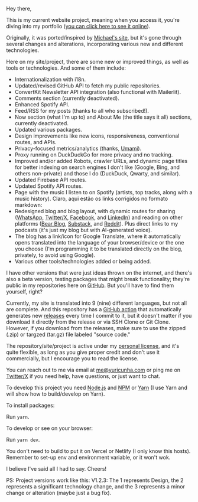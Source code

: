 Hey there,

This is my current website project, meaning when you access it, you're diving into my portfolio ([you can click here to see it online](https://yuricunha.com/)).

Originally, it was ported/inspired by [Michael's site](https://github.com/mah51), but it's gone through several changes and alterations, incorporating various new and different technologies.

Here on my site/project, there are some new or improved things, as well as tools or technologies. And some of them include:

- Internationalization with i18n.
- Updated/revised GitHub API to fetch my public repositories.
- ConvertKit Newsletter API integration (also functional with Mailerlit).
- Comments section (currently deactivated).
- Enhanced Spotify API.
- Feed/RSS for my posts (thanks to all who subscribed!).
- Now section (what I'm up to) and About Me (the title says it all) sections, currently deactivated.
- Updated various packages.
- Design improvements like new icons, responsiveness, conventional routes, and APIs.
- Privacy-focused metrics/analytics (thanks, [Umami](https://github.com/umami-software/umami)).
- Proxy running on DuckDuckGo for more privacy and no tracking.
- Improved and/or added Robots, crawler URLs, and dynamic page titles for better indexing on search engines I don't like (Google, Bing, and others non-private) and those I do (DuckDuck, Qwarty, and similar).
- Updated Firebase API routes.
- Updated Spotify API routes.
- Page with the music I listen to on Spotify (artists, top tracks, along with a music history).
Claro, aqui estão os links corrigidos no formato markdown:
- Redesigned blog and blog layout, with dynamic routes for sharing ([WhatsApp](https://api.whatsapp.com/), [Twitter/X](https://x.com/), [Facebook](https://www.facebook.com/), and [LinkedIn](https://www.linkedin.com/)) and reading on other platforms ([Bear Blog](https://bearblog.dev/), [Substack](https://substack.com/), and [Reddit](https://www.reddit.com/)). Plus direct links to my podcasts (it's just my blog but with AI-generated voice).
- The blog has a link/icon for Google Translate, where it automatically opens translated into the language of your browser/device or the one you choose (I'm programming it to be translated directly on the blog, privately, to avoid using Google).
- Various other tools/technologies added or being added.

I have other versions that were just ideas thrown on the internet, and there's also a beta version, testing packages that might break functionality; they're public in my repositories here on [GitHub](https://github.com/isyuricunha?tab=repositories). But you'll have to find them yourself, right?

Currently, my site is translated into 9 (nine) different languages, but not all are complete. And this repository has a [GitHub action](https://github.com/isyuricunha/website/tree/main/.github/workflows) that automatically generates new [releases](https://github.com/isyuricunha/website/releases) every time I commit to it, but it doesn't matter if you download it directly from the release or via SSH Clone or Git Clone. However, if you download from the releases, make sure to use the zipped (.zip) or targzed (tar.gz) file labeled "source code."

The repository/site/project is active under my [personal license](https://github.com/isyuricunha/website/blob/main/license.md), and it's quite flexible, as long as you give proper credit and don't use it commercially, but I encourage you to read the license.

You can reach out to me via email at [me@yuricunha.com](mailto:me@yuricunha.com) or ping me on [Twitter/X](x.com/isyuricunha) if you need help, have questions, or just want to chat.

To develop this project you need [Node.js](https://nodejs.org/) and [NPM](https://www.npmjs.com/) or [Yarn](https://yarnpkg.com/) (I use Yarn and will show how to build/develop on Yarn).

To install packages:

Run `yarn`.

To develop or see on your browser:

Run `yarn dev`.

You don't need to build to put it on Vercel or Netlify (I only know this hosts).
Remember to set-up env and environment variable, or it won't wok.

I believe I've said all I had to say. Cheers!

PS: Project versions work like this: V1.2.3: The 1 represents Design, the 2 represents a significant technology change, and the 3 represents a minor change or alteration (maybe just a bug fix).
